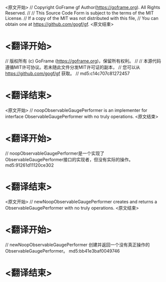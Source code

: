 
<原文开始>
// Copyright GoFrame gf Author(https://goframe.org). All Rights Reserved.
//
// This Source Code Form is subject to the terms of the MIT License.
// If a copy of the MIT was not distributed with this file,
// You can obtain one at https://github.com/gogf/gf.
<原文结束>

# <翻译开始>
// 版权所有 (c) GoFrame (https://goframe.org)，保留所有权利。
//
// 本源代码遵循MIT许可协议。若未随此文件分发MIT许可证的副本，
// 您可以从 https://github.com/gogf/gf 获取。
// md5:c14c707c81272457
# <翻译结束>


<原文开始>
// noopObservableGaugePerformer is an implementer for interface ObservableGaugePerformer with no truly operations.
<原文结束>

# <翻译开始>
// noopObservableGaugePerformer是一个实现了ObservableGaugePerformer接口的实现者，但没有实际的操作。 md5:91261d11120ce302
# <翻译结束>


<原文开始>
// newNoopObservableGaugePerformer creates and returns a ObservableGaugePerformer with no truly operations.
<原文结束>

# <翻译开始>
// newNoopObservableGaugePerformer 创建并返回一个没有真正操作的ObservableGaugePerformer。 md5:bb41e3baf0049746
# <翻译结束>

